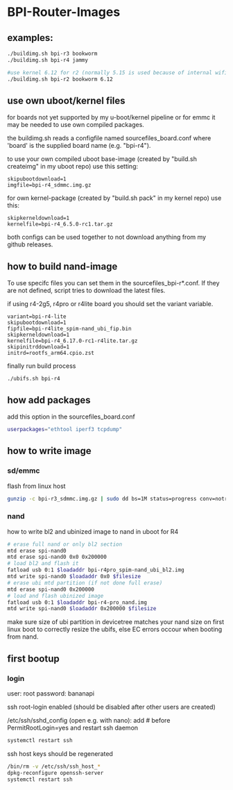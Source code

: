 # BPI-Router-Images

## examples:

```sh
./buildimg.sh bpi-r3 bookworm
./buildimg.sh bpi-r4 jammy

#use kernel 6.12 for r2 (normally 5.15 is used because of internal wifi support)
./buildimg.sh bpi-r2 bookworm 6.12
```

## use own uboot/kernel files

for boards not yet supported by my u-boot/kernel pipeline
or for emmc it may be needed to use own compiled packages.

the buildimg.sh reads a configfile named sourcefiles_board.conf where 'board'
is the supplied board name (e.g. "bpi-r4").

to use your own compiled uboot base-image (created by "build.sh createimg" in my uboot repo)
use this setting:
```
skipubootdownload=1
imgfile=bpi-r4_sdmmc.img.gz
```
for own kernel-package (created by "build.sh pack" in my kernel repo) use this:
```
skipkerneldownload=1
kernelfile=bpi-r4_6.5.0-rc1.tar.gz
```
both configs can be used together to not download anything from my github releases.

## how to build nand-image

To use specifc files you can set them in the sourcefiles_bpi-r*.conf.
If they are not defined, script tries to download the latest files.

if using r4-2g5, r4pro or r4lite board you should set the variant variable.

```
variant=bpi-r4-lite
skipubootdownload=1
fipfile=bpi-r4lite_spim-nand_ubi_fip.bin
skipkerneldownload=1
kernelfile=bpi-r4_6.17.0-rc1-r4lite.tar.gz
skipinitrddownload=1
initrd=rootfs_arm64.cpio.zst
```
finally run build process
```
./ubifs.sh bpi-r4
```
## how add packages

add this option in the sourcefiles_board.conf

```sh
userpackages="ethtool iperf3 tcpdump"
```

## how to write image

### sd/emmc

flash from linux host

```sh
gunzip -c bpi-r3_sdmmc.img.gz | sudo dd bs=1M status=progress conv=notrunc,fsync of=/dev/sdX
```

### nand

how to write bl2 and ubinized image to nand in uboot for R4

```sh
# erase full nand or only bl2 section
mtd erase spi-nand0
mtd erase spi-nand0 0x0 0x200000
# load bl2 and flash it
fatload usb 0:1 $loadaddr bpi-r4pro_spim-nand_ubi_bl2.img
mtd write spi-nand0 $loadaddr 0x0 $filesize
# erase ubi mtd partition (if not done full erase)
mtd erase spi-nand0 0x200000
# load and flash ubinized image
fatload usb 0:1 $loadaddr bpi-r4-pro_nand.img
mtd write spi-nand0 $loadaddr 0x200000 $filesize
```
make sure size of ubi partition in devicetree matches your nand size on first linux boot to correctly resize the ubifs, else EC errors occour when booting from nand.

## first bootup

### login

user: root
password: bananapi

ssh root-login enabled (should be disabled after other users are created)

/etc/ssh/sshd_config (open e.g. with nano):
add # before PermitRootLogin=yes
and restart ssh daemon

```sh
systemctl restart ssh
```

ssh host keys should be regenerated

```sh
/bin/rm -v /etc/ssh/ssh_host_*
dpkg-reconfigure openssh-server
systemctl restart ssh
```
